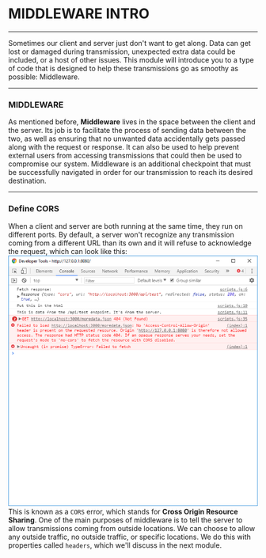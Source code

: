 # MIDDLEWARE INTRO
---
Sometimes our client and server just don't want to get along. Data can get lost or damaged during transmission, unexpected extra data could be included, or a host of other issues. This module will introduce you to a type of code that is designed to help these transmissions go as smoothy as possible: Middleware.
<hr />


### MIDDLEWARE
As mentioned before, **Middleware** lives in the space between the client and the server. Its job is to facilitate the process of sending data between the two, as well as ensuring that no unwanted data accidentally gets passed along with the request or response. It can also be used to help prevent external users from accessing transmissions that could then be used to compromise our system. Middleware is an additional checkpoint that must be successfully navigated in order for our transmission to reach its desired destination.

<hr />

### Define CORS
When a client and server are both running at the same time, they run on different ports. By default, a server won't recognize any transmission coming from a different URL than its own and it will refuse to acknowledge the request, which can look like this: <br> ![cors error](assets/corserror.png) <br>
This is known as a `CORS` error, which stands for **Cross Origin Resource Sharing**. One of the main purposes of middleware is to tell the server to allow transmissions coming from outside locations. We can choose to allow any outside traffic, no outside traffic, or specific locations. We do this with properties called `headers`, which we'll discuss in the next module.